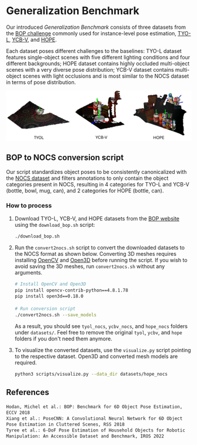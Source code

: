# Generalization Benchmark

Our introduced *Generalization Benchmark* consists of three datasets from the [BOP challenge](https://bop.felk.cvut.cz/home/) 
commonly used for instance-level pose estimation, 
[TYO-L](https://bop.felk.cvut.cz/datasets/#TYO-L), 
[YCB-V](https://bop.felk.cvut.cz/datasets/#YCB-V), and 
[HOPE](https://bop.felk.cvut.cz/datasets/#HOPE).

Each dataset poses different challenges to the baselines: 
TYO-L dataset features single-object scenes with five different lighting conditions and four different backgrounds; 
HOPE dataset contains highly occluded multi-object scenes with a very diverse pose distribution; 
YCB-V dataset contains multi-object scenes with light occlusions and is most similar to the NOCS dataset in terms of pose distribution.

![Datasets](./assets/datasets.svg)

## BOP to NOCS conversion script
Our script standardizes object poses to be consistently canonicalized 
with the [NOCS dataset](https://github.com/hughw19/NOCS_CVPR2019) and filters annotations to 
only contain the object categories present in NOCS, resulting in 4 categories for TYO-L and YCB-V (bottle, bowl, mug, can), 
and 2 categories for HOPE (bottle, can).

### How to process
1. Download TYO-L, YCB-V, and HOPE datasets from the [BOP website](https://bop.felk.cvut.cz/datasets/) using the `download_bop.sh` script:
    ```bash
    ./download_bop.sh
    ```
2. Run the `convert2nocs.sh` script to convert the downloaded datasets to the NOCS format as shown below. 
Converting 3D meshes requires installing [OpenCV](https://opencv.org/) and [Open3D](https://www.open3d.org/) before running the script. 
If you wish to avoid saving the 3D meshes, run `convert2nocs.sh` without any arguments.
    ```bash
    # Install OpenCV and Open3D
    pip install opencv-contrib-python==4.8.1.78        
    pip install open3d==0.18.0

    # Run conversion script
    ./convert2nocs.sh --save_models
    ``` 
    As a result, you should see `tyol_nocs`, `ycbv_nocs`, and `hope_nocs` folders under `datasets/`. 
    Feel free to remove the original `tyol`, `ycbv`, and `hope` folders if you don't need them anymore.


3. To visualize the converted datasets, use the `visualize.py` script pointing to the respective dataset. 
Open3D and converted mesh models are required.
    ```bash
    python3 scripts/visualize.py --data_dir datasets/hope_nocs
    ```

## References
```
Hodan, Michel et al.: BOP: Benchmark for 6D Object Pose Estimation, ECCV 2018
Xiang et al.: PoseCNN: A Convolutional Neural Network for 6D Object Pose Estimation in Cluttered Scenes, RSS 2018
Tyree et al.: 6-DoF Pose Estimation of Household Objects for Robotic Manipulation: An Accessible Dataset and Benchmark, IROS 2022